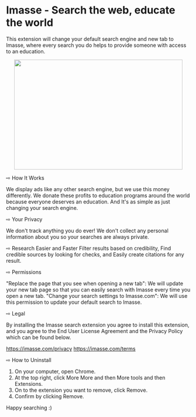 <h1>Imasse - Search the web, educate the world</h1>

This extension will change your default search engine and new tab to Imasse, where every search you do helps to provide someone with access to an education. 

<p align="center">
  <img width="460" height="300" src="https://lh3.googleusercontent.com/YkyoTs06gb0NSw6dUFrJROCAwY0rnqrERwqFLzcIdLl7SzZU4Wllr1pIXNDhGlNPZS7rWkp3lmy9o5mIkmbllI3r=w640-h400-e365-rj-sc0x00ffffff">
</p>

⇨ How It Works

We display ads like any other search engine, but we use this money differently. We donate these profits to education programs around the world because everyone deserves an education. And It's as simple as just changing your search engine.

⇨ Your Privacy

We don't track anything you do ever! We don't collect any personal information about you so your searches are always private.

⇨ Research Easier and Faster
Filter results based on credibility, Find credible sources by looking for checks, and Easily create citations for any result.

⇨ Permissions 

"Replace the page that you see when opening a new tab": We will update your new tab page so that you can easily search with Imasse every time you open a new tab.
"Change your search settings to Imasse.com": We will use this permission to update your default search to Imasse.

⇨ Legal

By installing the Imasse search extension you agree to install this extension, and you agree to the End User License Agreement and the Privacy Policy which can be found below. 

https://imasse.com/privacy
https://imasse.com/terms

⇨ How to Uninstall

1) On your computer, open Chrome.
2) At the top right, click More More and then More tools and then Extensions.
3) On to the extension you want to remove, click Remove.
4) Confirm by clicking Remove.

Happy searching :)
